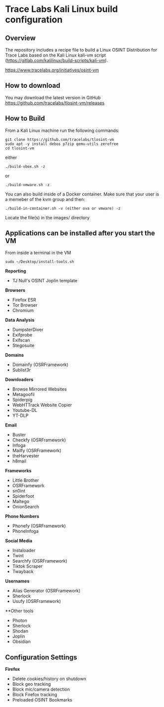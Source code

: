 # Trace Labs Kali Linux build configuration 

## Overview
The repository includes a recipe file to build a Linux OSINT Distribution for Trace Labs based on the Kali Linux kali-vm script (https://gitlab.com/kalilinux/build-scripts/kali-vm).

https://www.tracelabs.org/initiatives/osint-vm

## How to download

You may download the latest version in GitHub https://github.com/tracelabs/tlosint-vm/releases

## How to Build
From a Kali Linux machine run the following commands:
```
git clone https://github.com/tracelabs/tlosint-vm
sudo apt -y install debos p7zip qemu-utils zerofree
cd tlosint-vm
```
either
```
./build-vbox.sh -z
```
 or 
 ```
 ./build-vmware.sh -z
 ```


You can also build inside of a Docker container. Make sure that your user is a memeber of the kvm group and then:
```
./build-in-container.sh -v (either ova or vmware) -z
```

Locate the file(s) in the images/ directory

## Applications can be installed after you start the VM

From inside a terminal in the VM
```cd ~/Desktop
sudo ~/Desktop/install-tools.sh
```


**Reporting**
* TJ Null's OSINT Joplin template

**Browsers**
* Firefox ESR
* Tor Browser
* Chromium

**Data Analysis**
* DumpsterDiver
* Exifprobe
* Exifscan
* Stegosuite

**Domains**
* Domainfy (OSRFramework)
* Sublist3r

**Downloaders**
* Browse Mirrored Websites
* Metagoofil
* Spiderpig
* WebHTTrack Website Copier
* Youtube-DL
* YT-DLP

**Email**
* Buster
* Checkfy (OSRFramework)
* Infoga
* Mailfy (OSRFramework)
* theHarvester
* h8mail

**Frameworks**
* Little Brother
* OSRFramework
* sn0int
* Spiderfoot
* Maltego
* OnionSearch

**Phone Numbers**
* Phonefy (OSRFramework)
* PhoneInfoga

**Social Media**
* Instaloader
* Twint
* Searchfy (OSRFramework)
* Tiktok Scraper
* Twayback

**Usernames**
* Alias Generator (OSRFramework)
* Sherlock
* Usufy (OSRFramework)

**Other tools
* Photon
* Sherlock
* Shodan
* Joplin
* Obsidian

## Configuration Settings
**Firefox**
* Delete cookies/history on shutdown
* Block geo tracking
* Block mic/camera detection
* Block Firefox tracking
* Preloaded OSINT Bookmarks
